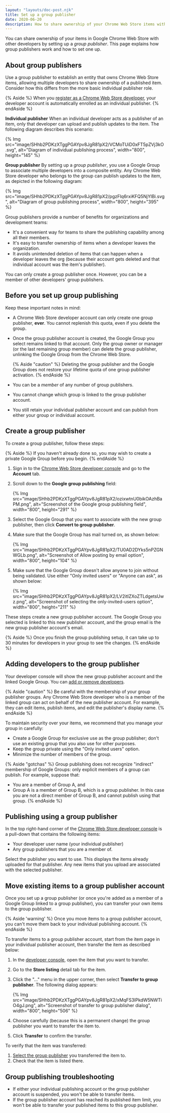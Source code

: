 ```yaml
---
layout: "layouts/doc-post.njk"
title: Set up a group publisher
date: 2020-06-20
description: How to share ownership of your Chrome Web Store items with other developers.
---
```


You can share ownership of your items in Google Chrome Web Store with other developers by setting up
a *group publisher*. This page explains how group publishers work and how to set one up.

## About group publishers

Use a group publisher to establish an entity that owns Chrome Web Store items, allowing multiple
developers to share ownership of a published item. Consider how this differs from the more basic
individual publisher role.

{% Aside %}
When you [register as a Chrome Web Store developer][cws-register], your developer account is
automatically enrolled as an individual publisher.
{% endAside %}

**Individual publisher** When an individual developer acts as a publisher of an item, only that
developer can upload and publish updates to the item. The following diagram describes this scenario:

{% Img src="image/SHhb2PDKzXTggPGAYpv8JgR81pX2/VCMoTUiD0xFT5pZVj3kO.svg", alt="Diagram of individual
publishing process", width="800", height="145" %}

**Group publisher** By setting up a *group publisher*, you use a Google Group to associate multiple
developers into a composite entity. Any Chrome Web Store developer who belongs to the group can
publish updates to the item, as depicted in the following diagram:

{% Img src="image/SHhb2PDKzXTggPGAYpv8JgR81pX2/pgzFlq6rxiKFQ5NjYlBi.svg", alt="Diagram of group
publishing process", width="800", height="395" %}

Group publishers provide a number of benefits for organizations and development teams:

* It's a convenient way for teams to share the publishing capability among all their members.
* It's easy to transfer ownership of items when a developer leaves the organization.
* It avoids unintended deletion of items that can happen when a developer leaves the org (because
  their account gets deleted and that individual account was the item's publisher).

You can only create a group publisher once. However, you can be a member of other
developers' group publishers.

## Before you set up group publishing

Keep these important notes in mind:

* A Chrome Web Store developer account can only create one group publisher,
  **ever**. You cannot replenish this quota, even if you delete the group. 
* Once the group publisher account is created, the Google Group you select 
  remains linked to that account. Only the group owner or manager (or the last
  remaining group member) can delete the group publisher, unlinking the Google 
  Group from the Chrome Web Store.

    {% Aside "caution" %}
    Deleting the group publisher and the Google Group does not restore your
    lifetime quota of one group publisher activation.
    {% endAside %}

* You can be a *member* of any number of group publishers.

* You cannot change which group is linked to the group publisher account.
* You still retain your individual publisher account and can publish from either your group or
  individual account.

## Create a group publisher

To create a group publisher, follow these steps:

{% Aside %}
If you haven't already done so, you may wish to create a private Google Group before you begin.
{% endAside %}

1. Sign in to the [Chrome Web Store developer
  console](https://chrome.google.com/webstore/devconsole) and go to the **Account** tab.

1. Scroll down to the **Google group publishing** field:

    {% Img src="image/SHhb2PDKzXTggPGAYpv8JgR81pX2/ozixwtnU0bikOAzhBaPM.png", alt="Screenshot of the
    Google group publishing field", width="800", height="291" %}

1. Select the Google Group that you want to associate with the new group
publisher, then click **Convert to group publisher**.

1. Make sure that the Google Group has mail turned on, as shown below:

    {% Img src="image/SHhb2PDKzXTggPGAYpv8JgR81pX2/TU0AD2DYks5nPZGNWGLb.png", alt="Screenshot of Allow
    posting by email option", width="800", height="104" %}

1. Make sure that the Google Group doesn't allow anyone to join without being
validated. Use either "Only invited users" or "Anyone can ask", as shown below:

    {% Img src="image/SHhb2PDKzXTggPGAYpv8JgR81pX2/LV2itIZXoZTLdgetsUwz.png", alt="Screenshot of
    selecting the only-invited-users option", width="800", height="211" %}

These steps create a new group publisher account. The Google Group you selected is linked to this
new publisher account, and the group email is the new group publisher account's email.

{% Aside %}
Once you finish the group publishing setup, it can take up to 30 minutes for developers in your
group to see the changes.
{% endAside %}

## Adding developers to the group publisher

Your developer console will show the new group publisher account and the linked
Google Group. You can [add or remove developers](https://groups.google.com/).

{% Aside "caution" %}
Be careful with the membership of your group publisher groups. Any Chrome Web Store developer who is
a member of the linked group can act on behalf of the new publisher account. For example, they can
edit items, publish items, and edit the publisher's display name. 
{% endAside %}

To maintain security over your items, we recommend that you manage your group in carefully:

* Create a Google Group for exclusive use as the group publisher; don't use an existing group that
  you also use for other purposes.
* Keep the group private using the "Only invited users" option.
* Minimize the number of members of the group.

{% Aside "gotchas" %}
Group publishing does not recognize "indirect" membership of Google Groups: only explicit
  members of a group can publish. For example, suppose that:
* You are a member of Group A, and
* Group A is a member of Group B, which is a group publisher.
In this case you are not a direct member of Group B, and cannot publish using that group.
{% endAside %}

## Publishing using a group publisher

In the top right-hand corner of the [Chrome Web Store developer
console](https://chrome.google.com/webstore/devconsole) is a pull-down that contains the following
items:

* Your developer user name (your individual publisher)
* Any group publishers that you are a member of.

Select the publisher you want to use. This displays the items already uploaded for that publisher.
Any new items that you upload are associated with the selected publisher.

## Move existing items to a group publisher account

Once you set up a group publisher (or once you're added as a member of a Google Group linked to a
group publisher), you can transfer your own items to the group publisher.

{% Aside 'warning' %}
Once you move items to a group publisher account, you can't move them back to your individual publishing account.
{% endAside %}

To transfer items to a group publisher account, start from the item page in your individual publisher
account, then transfer the item as described below:

1. In the [developer console][devconsole], open the item that you want to transfer.
1. Go to the **Store listing** detail tab for the item.
1. Click the "..." menu in the upper corner, then select **Transfer to group publisher**. The
following dialog appears:

    {% Img src="image/SHhb2PDKzXTggPGAYpv8JgR81pX2/xMqFS3lPkdW5NWTiO4gJ.png", alt="Screenshot of
    transfer to group publisher dialog", width="800", height="506" %}

1. Choose carefully (because this is a permanent change) the group publisher you want to transfer
the item to.
1. Click **Transfer** to confirm the transfer.

To verify that the item was transferred:

1. [Select the group publisher][use-publisher] you transferred the item to.
1. Check that the item is listed there.

## Group publishing troubleshooting

* If either your individual publishing account or the group publisher account is suspended, you won't be able to transfer items.
* If the group publisher account has reached its published item limit, you won't be able to transfer your published items to this group publisher.

[cws-register]: /docs/webstore/register/
[devconsole]: https://chrome.google.com/webstore/devconsole
[use-publisher]: #publishing-using-a-group-publisher

